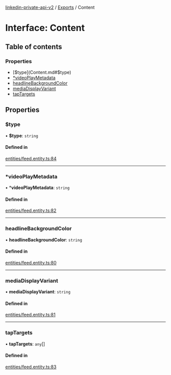 [linkedin-private-api-v2](../README.md) / [Exports](../modules.md) / Content

# Interface: Content

## Table of contents

### Properties

- [$type](Content.md#$type)
- [*videoPlayMetadata](Content.md#*videoplaymetadata)
- [headlineBackgroundColor](Content.md#headlinebackgroundcolor)
- [mediaDisplayVariant](Content.md#mediadisplayvariant)
- [tapTargets](Content.md#taptargets)

## Properties

### $type

• **$type**: `string`

#### Defined in

[entities/feed.entity.ts:84](https://github.com/akash-gupt/linkedin-private-api/blob/d170d2d/src/entities/feed.entity.ts#L84)

___

### *videoPlayMetadata

• ***videoPlayMetadata**: `string`

#### Defined in

[entities/feed.entity.ts:82](https://github.com/akash-gupt/linkedin-private-api/blob/d170d2d/src/entities/feed.entity.ts#L82)

___

### headlineBackgroundColor

• **headlineBackgroundColor**: `string`

#### Defined in

[entities/feed.entity.ts:80](https://github.com/akash-gupt/linkedin-private-api/blob/d170d2d/src/entities/feed.entity.ts#L80)

___

### mediaDisplayVariant

• **mediaDisplayVariant**: `string`

#### Defined in

[entities/feed.entity.ts:81](https://github.com/akash-gupt/linkedin-private-api/blob/d170d2d/src/entities/feed.entity.ts#L81)

___

### tapTargets

• **tapTargets**: `any`[]

#### Defined in

[entities/feed.entity.ts:83](https://github.com/akash-gupt/linkedin-private-api/blob/d170d2d/src/entities/feed.entity.ts#L83)
